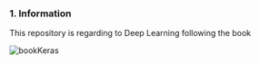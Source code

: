 ### 1. Information

This repository is regarding to Deep Learning following the book

![bookKeras](https://user-images.githubusercontent.com/37953610/57397415-8c20cf80-71c4-11e9-84df-59109bf3ca98.JPG)

